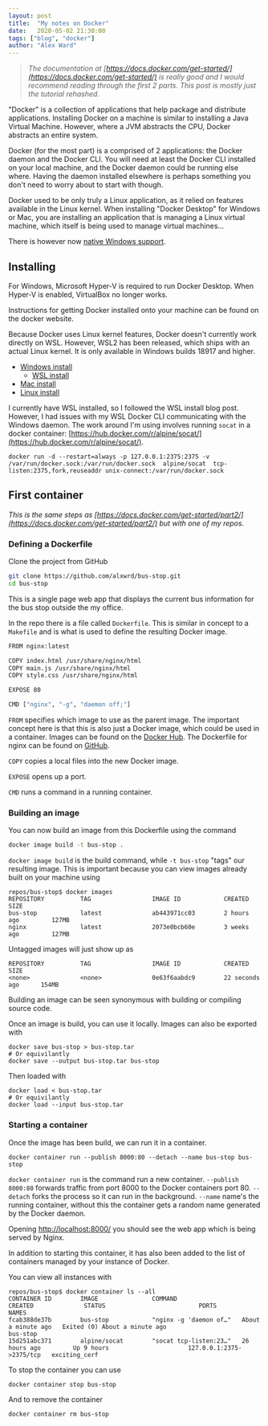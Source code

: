 ```yaml
---
layout: post
title:  "My notes on Docker"
date:   2020-05-02 21:30:00
tags: ["blog", "docker"]
author: "Alex Ward"
---
```


> *The documentation at [https://docs.docker.com/get-started/](https://docs.docker.com/get-started/) is really good and I would recommend reading through the first 2 parts. This post is mostly just the tutorial rehashed.*

"Docker" is a collection of applications that help package and distribute applications. Installing Docker on a machine is similar to installing a Java Virtual Machine. However, where a JVM abstracts the CPU, Docker abstracts an entire system.

<!-- more -->

Docker (for the most part) is a comprised of 2 applications: the Docker daemon and the Docker CLI. You will need at least the Docker CLI installed on your local machine, and the Docker daemon could be running else where. Having the daemon installed elsewhere is perhaps something you don't need to worry about to start with though.

Docker used to be only truly a Linux application, as it relied on features available in the Linux kernel. When installing "Docker Desktop" for Windows or Mac, you are installing an application that is managing a Linux virtual machine, which itself is being used to manage virtual machines...

There is however now [native Windows support](https://www.docker.com/blog/build-your-first-docker-windows-server-container/).

## Installing

For Windows, Microsoft Hyper-V is required to run Docker Desktop. When Hyper-V is enabled, VirtualBox no longer works.

Instructions for getting Docker installed onto your machine can be found on the docker website.

Because Docker uses Linux kernel features, Docker doesn't currently work directly on WSL. However, WSL2 has been released, which ships with an actual Linux kernel. It is only available in Windows builds 18917 and higher.

- [Windows install](https://docs.docker.com/docker-for-windows/install/)
    - [WSL install](https://nickjanetakis.com/blog/setting-up-docker-for-windows-and-wsl-to-work-flawlessly)
- [Mac install](https://docs.docker.com/docker-for-mac/install/)
- [Linux install](https://docs.docker.com/install/linux/docker-ce/ubuntu/)

I currently have WSL installed, so I followed the WSL install blog post. However, I had issues with my WSL Docker CLI communicating with the Windows daemon. The work around I'm using involves running `socat` in a docker container: [https://hub.docker.com/r/alpine/socat/](https://hub.docker.com/r/alpine/socat/).

```
docker run -d --restart=always -p 127.0.0.1:2375:2375 -v /var/run/docker.sock:/var/run/docker.sock  alpine/socat  tcp-listen:2375,fork,reuseaddr unix-connect:/var/run/docker.sock
```

## First container

*This is the same steps as [https://docs.docker.com/get-started/part2/](https://docs.docker.com/get-started/part2/) but with one of my repos.*

### Defining a Dockerfile

Clone the project from GitHub

```bash
git clone https://github.com/alxwrd/bus-stop.git
cd bus-stop
```

This is a single page web app that displays the current bus information for the bus stop outside the my office.

In the repo there is a file called `Dockerfile`. This is similar in concept to a `Makefile` and is what is used to define the resulting Docker image.

```bash
FROM nginx:latest

COPY index.html /usr/share/nginx/html
COPY main.js /usr/share/nginx/html
COPY style.css /usr/share/nginx/html

EXPOSE 80

CMD ["nginx", "-g", "daemon off;"]
```

`FROM` specifies which image to use as the parent image. The important concept here is that this is also just a Docker image, which could be used in a container. Images can be found on the [Docker Hub](https://hub.docker.com/). The Dockerfile for nginx can be found on [GitHub](https://github.com/nginxinc/docker-nginx/blob/master/mainline/alpine/Dockerfile).

`COPY` copies a local files into the new Docker image.

`EXPOSE` opens up a port.

`CMD` runs a command in a running container.

### Building an image

You can now build an image from this Dockerfile using the command

```bash
docker image build -t bus-stop .
```

`docker image build` is the build command, while `-t bus-stop` "tags" our resulting image. This is important because you can view images already built on your machine using 

```
repos/bus-stop$ docker images
REPOSITORY          TAG                 IMAGE ID            CREATED             SIZE
bus-stop            latest              ab443971cc03        2 hours ago         127MB
nginx               latest              2073e0bcb60e        3 weeks ago         127MB
```

Untagged images will just show up as

```
REPOSITORY          TAG                 IMAGE ID            CREATED             SIZE
<none>              <none>              0e63f6aabdc9        22 seconds ago      154MB
```

Building an image can be seen synonymous with building or compiling source code.

Once an image is build, you can use it locally. Images can also be exported with

```
docker save bus-stop > bus-stop.tar
# Or equivilantly
docker save --output bus-stop.tar bus-stop
```

Then loaded with

```
docker load < bus-stop.tar
# Or equivilantly
docker load --input bus-stop.tar
```

### Starting a container

Once the image has been build, we can run it in a container.

```
docker container run --publish 8000:80 --detach --name bus-stop bus-stop
```

`docker container run` is the command run a new container. `--publish 8000:80` forwards traffic from port 8000 to the Docker containers port 80. `--detach` forks the process so it can run in the background. `--name` name's the running container, without this the container gets a random name generated by the Docker daemon. 

Opening [http://localhost:8000/](http://localhost:8000/) you should see the web app which is being served by Nginx.

In addition to starting this container, it has also been added to the list of containers managed by your instance of Docker.

You can view all instances with

```
repos/bus-stop$ docker container ls --all
CONTAINER ID        IMAGE               COMMAND                  CREATED              STATUS                          PORTS                      NAMES
fcab388de37b        bus-stop            "nginx -g 'daemon of…"   About a minute ago   Exited (0) About a minute ago                              bus-stop
15d251abc371        alpine/socat        "socat tcp-listen:23…"   26 hours ago         Up 9 hours                      127.0.0.1:2375->2375/tcp   exciting_cerf
```

To stop the container you can use

```
docker container stop bus-stop
```

And to remove the container

```
docker container rm bus-stop
```
